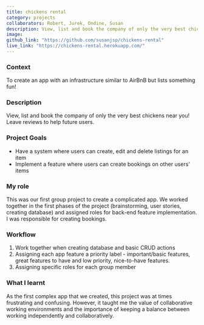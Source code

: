 ```yaml
---
title: chickens rental
category: projects
collaborators: Robert, Jurek, Ondine, Susan
description: View, list and book the company of only the very best chickens near you! Leave reviews to help future users.
image:
github_link: "https://github.com/susanjsp/chickens-rental"
live_link: "https://chickens-rental.herokuapp.com/"
---
```

### Context
To create an app with an infrastructure similar to AirBnB but lists something fun!

### Description
View, list and book the company of only the very best chickens near you! Leave reviews to help future users.

### Project Goals
- Have a system where users can create, edit and delete listings for an item
- Implement a feature where users can create bookings on other users' items

### My role
This was our first group project to create a complicated app. We worked together in the first phases of the project (brainstorming, user stories, creating database) and assigned roles for back-end feature implementation. I was responsible for creating bookings.

### Workflow
  1. Work together when creating database and basic CRUD actions
  2. Assigning each app feature a priority label - important/basic features, great features to have and low priority, nice-to-have features.
  3. Assigning specific roles for each group member

### What I learnt
As the first complex app that we created, this project was at times frustrating and confusing. However, it taught me the value of collaborative working environments and the importance of keeping a balance between working independently and collaboratively.
